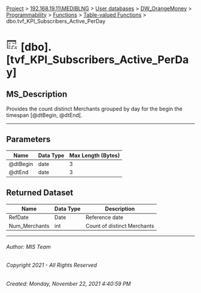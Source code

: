 #### 

[Project](../../../../../../index.md) > [192.168.19.11\\MEDIBLNG](../../../../../index.md) > [User databases](../../../../index.md) > [DW_OrangeMoney](../../../index.md) > [Programmability](../../index.md) > [Functions](../index.md) > [Table-valued Functions](Table-valued_Functions.md) > dbo.tvf_KPI_Subscribers_Active_PerDay

# ![Table-valued Functions](../../../../../../Images/Function_Table32.png) [dbo].[tvf_KPI_Subscribers_Active_PerDay]

## <a name="#description"></a>MS_Description

Provides the count distinct Merchants grouped by day for the begin the timespan [@dtBegin, @dtEnd[.


---

## <a name="#parameters"></a>Parameters

| Name | Data Type | Max Length (Bytes) |
|---|---|---|
| @dtBegin | date | 3 |
| @dtEnd | date | 3 |



## <a name="#ReturnedDataset"></a>Returned Dataset
| Name | Data Type | Description |
|---|---|---|
| RefDate | Date | Reference date |
| Num_Merchants | int | Count of distinct Merchants |

---

###### Author:  MIS Team

###### Copyright 2021 - All Rights Reserved

###### Created: Monday, November 22, 2021 4:40:59 PM


